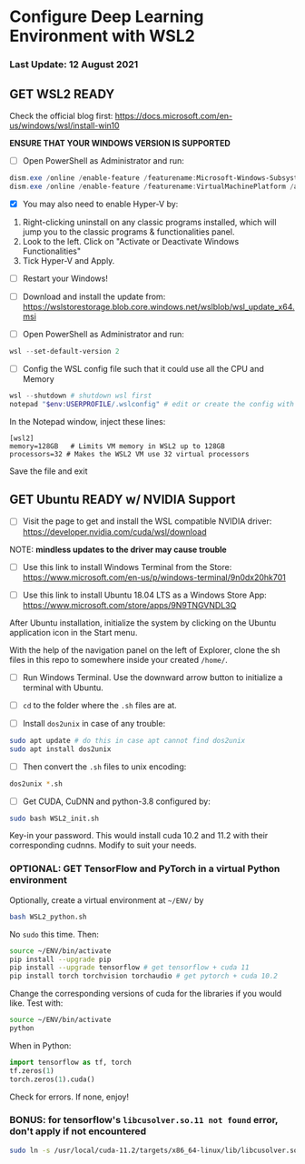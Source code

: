 # Configure Deep Learning Environment with WSL2

### Last Update: 12 August 2021

## GET WSL2 READY
Check the official blog first:
https://docs.microsoft.com/en-us/windows/wsl/install-win10

**ENSURE THAT YOUR WINDOWS VERSION IS SUPPORTED**

- [ ] Open PowerShell as Administrator and run:
```powershell
dism.exe /online /enable-feature /featurename:Microsoft-Windows-Subsystem-Linux /all /norestart
dism.exe /online /enable-feature /featurename:VirtualMachinePlatform /all /norestart
```
- [x] You may also need to enable Hyper-V by:
1. Right-clicking uninstall on any classic programs installed, which will jump you to the classic programs & functionalities panel.
2. Look to the left. Click on "Activate or Deactivate Windows Functionalities"
3. Tick Hyper-V and Apply.

- [ ] Restart your Windows!

- [ ] Download and install the update from: https://wslstorestorage.blob.core.windows.net/wslblob/wsl_update_x64.msi

- [ ] Open PowerShell as Administrator and run:
```powershell
wsl --set-default-version 2
```

- [ ] Config the WSL config file such that it could use all the CPU and Memory
```powershell
wsl --shutdown # shutdown wsl first
notepad "$env:USERPROFILE/.wslconfig" # edit or create the config with notepad
```

In the Notepad window, inject these lines:
```
[wsl2]
memory=128GB   # Limits VM memory in WSL2 up to 128GB
processors=32 # Makes the WSL2 VM use 32 virtual processors
```

Save the file and exit

## GET Ubuntu READY w/ NVIDIA Support

 - [ ] Visit the page to get and install the WSL compatible NVIDIA driver:
 https://developer.nvidia.com/cuda/wsl/download

NOTE: **mindless updates to the driver may cause trouble**

- [ ] Use this link to install Windows Terminal from the Store:
https://www.microsoft.com/en-us/p/windows-terminal/9n0dx20hk701

- [ ] Use this link to install Ubuntu 18.04 LTS as a Windows Store App:
https://www.microsoft.com/store/apps/9N9TNGVNDL3Q

After Ubuntu installation, initialize the system by clicking on the Ubuntu application icon in the Start menu.

With the help of the navigation panel on the left of Explorer, clone the sh files in this repo to somewhere inside your created `/home/`.

- [ ] Run Windows Terminal. Use the downward arrow button to initialize a terminal with Ubuntu.
- [ ] `cd` to the folder where the `.sh` files are at.

- [ ] Install `dos2unix` in case of any trouble:

```bash
sudo apt update # do this in case apt cannot find dos2unix
sudo apt install dos2unix
```

- [ ] Then convert the `.sh` files to unix encoding:

```bash
dos2unix *.sh
```

- [ ] Get CUDA, CuDNN and python-3.8 configured by:

```bash
sudo bash WSL2_init.sh
```

Key-in your password. This would install cuda 10.2 and 11.2 with their corresponding cudnns. Modify to suit your needs.

### OPTIONAL: GET TensorFlow and PyTorch in a virtual Python environment

Optionally, create a virtual environment at `~/ENV/` by

```bash
bash WSL2_python.sh
```

No `sudo` this time. Then:

```bash
source ~/ENV/bin/activate
pip install --upgrade pip
pip install --upgrade tensorflow # get tensorflow + cuda 11
pip install torch torchvision torchaudio # get pytorch + cuda 10.2
```

Change the corresponding versions of cuda for the libraries if you would like. Test with:

```bash
source ~/ENV/bin/activate
python
```

When in Python:

```python
import tensorflow as tf, torch
tf.zeros(1)
torch.zeros(1).cuda()
```

Check for errors. If none, enjoy!

### BONUS: for tensorflow's `libcusolver.so.11 not found` error, don't apply if not encountered

```bash
sudo ln -s /usr/local/cuda-11.2/targets/x86_64-linux/lib/libcusolver.so.11 ~/ENV/lib/python3.8/site-packages/tensorflow/python/libcusolver.so.11
```
